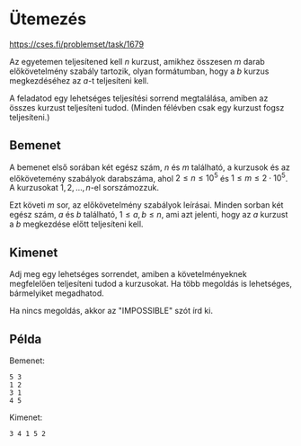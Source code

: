 # Ütemezés

https://cses.fi/problemset/task/1679

Az egyetemen teljesítened kell $n$ kurzust, amikhez összesen $m$ darab előkövetelmény szabály tartozik, olyan formátumban, hogy a $b$ kurzus megkezdéséhez az $a$-t teljesíteni kell.

A feladatod egy lehetséges teljesítési sorrend megtalálása, amiben az összes kurzust teljesíteni tudod. (Minden félévben csak egy kurzust fogsz teljesíteni.)

## Bemenet

A bemenet első sorában két egész szám, $n$ és $m$ található, a kurzusok és az előkövetemény szabályok darabszáma, ahol $2 \le n \le 10^5$ és $1 \le m \le 2 \cdot 10^5$. A kurzusokat $1,2,\dots,n$-el sorszámozzuk.

Ezt követi $m$ sor, az előkövetelmény szabályok leírásai. Minden sorban két egész szám, $a$ és $b$ található, $1 \le a,b \le n$, ami azt jelenti, hogy az $a$ kurzust a $b$ megkezdése előtt teljesíteni kell.

## Kimenet

Adj meg egy lehetséges sorrendet, amiben a követelményeknek megfelelően teljesíteni tudod a kurzusokat. Ha több megoldás is lehetséges, bármelyiket megadhatod.

Ha nincs megoldás, akkor az "IMPOSSIBLE" szót írd ki.

## Példa

Bemenet:
```
5 3
1 2
3 1
4 5
```

Kimenet:
```
3 4 1 5 2
```

